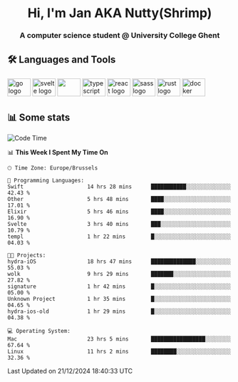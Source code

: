 <h1 align="center">Hi, I'm Jan AKA Nutty(Shrimp)</h1>
<h3 align="center">A computer science student @ University College Ghent</h3>

<h2 align="left">🛠️ Languages and Tools</h2>

###

<div align="left">
  <img src="https://cdn.jsdelivr.net/gh/devicons/devicon/icons/go/go-original.svg" height="40" width="52" alt="go logo"  />
  <img src="https://cdn.jsdelivr.net/gh/devicons/devicon@latest/icons/svelte/svelte-original.svg"  height="40" width="52" alt="svelte logo" />
  <img src="https://cdn.jsdelivr.net/gh/devicons/devicon@latest/icons/tailwindcss/tailwindcss-original.svg" height="40" width="52" />
  <img src="https://cdn.jsdelivr.net/gh/devicons/devicon/icons/typescript/typescript-original.svg" height="40" width="52" alt="typescript logo"  />
  <img src="https://cdn.jsdelivr.net/gh/devicons/devicon/icons/react/react-original.svg" height="40" width="52" alt="react logo"  />
  <img src="https://cdn.jsdelivr.net/gh/devicons/devicon/icons/sass/sass-original.svg" height="40" width="52" alt="sass logo"  />
  <img src="https://cdn.jsdelivr.net/gh/devicons/devicon@latest/icons/rust/rust-original.svg" height="40" width="52" alt="rust logo" />
  <img src="https://cdn.jsdelivr.net/gh/devicons/devicon/icons/docker/docker-original.svg" height="40" width="52" alt="docker logo"  />
</div>

<h2>📊 Some stats</h2>

<!--START_SECTION:waka-->
![Code Time](http://img.shields.io/badge/Code%20Time-5%2C379%20hrs%207%20mins-blue)

📊 **This Week I Spent My Time On** 

```text
🕑︎ Time Zone: Europe/Brussels

💬 Programming Languages: 
Swift                    14 hrs 28 mins      ███████████░░░░░░░░░░░░░░   42.43 % 
Other                    5 hrs 48 mins       ████░░░░░░░░░░░░░░░░░░░░░   17.01 % 
Elixir                   5 hrs 46 mins       ████░░░░░░░░░░░░░░░░░░░░░   16.90 % 
Svelte                   3 hrs 40 mins       ███░░░░░░░░░░░░░░░░░░░░░░   10.79 % 
templ                    1 hr 22 mins        █░░░░░░░░░░░░░░░░░░░░░░░░   04.03 % 

🐱‍💻 Projects: 
hydra-iOS                18 hrs 47 mins      ██████████████░░░░░░░░░░░   55.03 % 
wolk                     9 hrs 29 mins       ███████░░░░░░░░░░░░░░░░░░   27.82 % 
signature                1 hr 42 mins        █░░░░░░░░░░░░░░░░░░░░░░░░   05.00 % 
Unknown Project          1 hr 35 mins        █░░░░░░░░░░░░░░░░░░░░░░░░   04.65 % 
hydra-ios-old            1 hr 29 mins        █░░░░░░░░░░░░░░░░░░░░░░░░   04.38 % 

💻 Operating System: 
Mac                      23 hrs 5 mins       █████████████████░░░░░░░░   67.64 % 
Linux                    11 hrs 2 mins       ████████░░░░░░░░░░░░░░░░░   32.36 % 
```


 Last Updated on 21/12/2024 18:40:33 UTC
<!--END_SECTION:waka-->
